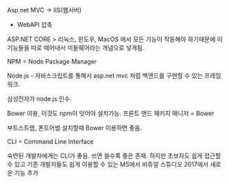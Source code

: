 Asp.net MVC -> IIS(웹서버)
- WebAPI 압축

ASP.NET CORE > 리눅스, 윈도우, MacOS
에서 모든 기능이 작동해야 하기때문에
이 기능들을 따로 떼어내서 미들웨어라는 개념으로 넣게됨.


NPM = Node Package Manager

Node.js - 자바스크립트를 통해서 asp.net mvc 처럼 백앤드를 구현할 수 있는 프레임워크. 

삼성전자가 node.js 인수.

Bower 이용, 이것도 npm이 잇어야 설치가능. 프론트 앤드 패키지 매니저 = Bower

부트스트랩, 폰트어썸 설치할때 Bower 이용하면 좋음.

CLI = Command Line Interface

숙련된 개발자에게는 CLI가 좋음. 쓰면 쓸수록 좋은 존재.
하지만 초보자도 쉽게 접근할 수 있고 기존 개발자들도 쉽게 이용할 수 있는
MS에서 비쥬얼 스튜디오 2017에서 새로운 기능 추가
